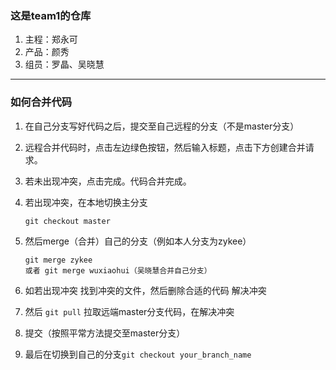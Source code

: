 ### 这是team1的仓库
1. 主程：郑永可
2. 产品：颜秀
3. 组员：罗晶、吴晓慧


----
### 如何合并代码
1. 在自己分支写好代码之后，提交至自己远程的分支（不是master分支）
2. 远程合并代码时，点击左边绿色按钮，然后输入标题，点击下方创建合并请求。
3. 若未出现冲突，点击完成。代码合并完成。
4. 若出现冲突，在本地切换主分支
   
    ```git checkout master```

5. 然后merge（合并）自己的分支（例如本人分支为zykee）

    ```
    git merge zykee
    或者 git merge wuxiaohui（吴晓慧合并自己分支）
    ```
6. 如若出现冲突 找到冲突的文件，然后删除合适的代码 解决冲突
7. 然后 `git pull` 拉取远端master分支代码，在解决冲突
8. 提交（按照平常方法提交至master分支）
9. 最后在切换到自己的分支`git checkout your_branch_name`